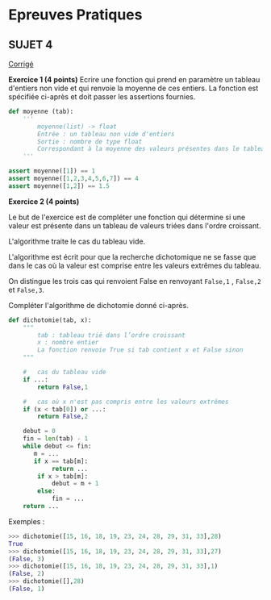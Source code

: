 # **Epreuves Pratiques**
## SUJET 4


[Corrigé](corrige.md)


**Exercice 1 (4 points)**
Ecrire une fonction qui prend en paramètre un tableau d'entiers non vide et qui renvoie la moyenne de ces entiers. La fonction est spécifiée ci-après et doit passer les assertions fournies.

```Python
def moyenne (tab):
    '''
        moyenne(list) -> float
        Entrée : un tableau non vide d'entiers
        Sortie : nombre de type float
        Correspondant à la moyenne des valeurs présentes dans le tableau
    '''

assert moyenne([1]) == 1
assert moyenne([1,2,3,4,5,6,7]) == 4
assert moyenne([1,2]) == 1.5
```


**Exercice 2 (4 points)**

Le but de l'exercice est de compléter une fonction qui détermine si une valeur est présente dans un tableau de valeurs triées dans l'ordre croissant.

L'algorithme traite le cas du tableau vide.

L'algorithme est écrit pour que la recherche dichotomique ne se fasse que dans le cas où la valeur est comprise entre les valeurs extrêmes du tableau.

On distingue les trois cas qui renvoient False en renvoyant `False,1` , `False,2` et `False,3`.

Compléter l'algorithme de dichotomie donné ci-après.

```Python
def dichotomie(tab, x):
    """
        tab : tableau trié dans l’ordre croissant
        x : nombre entier
        La fonction renvoie True si tab contient x et False sinon
    """

    #	cas du tableau vide 
    if ...:
        return False,1

    #	cas où x n'est pas compris entre les valeurs extrêmes 
    if (x < tab[0]) or ...:
        return False,2

    debut = 0
    fin = len(tab) - 1
    while debut <= fin:
       m = ...
       if x == tab[m]:
            return ...
        if x > tab[m]:
            debut = m + 1
        else:
            fin = ...
    return ...
```

Exemples :
```Python
>>>	dichotomie([15, 16, 18, 19, 23, 24, 28, 29, 31, 33],28)
True
>>>	dichotomie([15, 16, 18, 19, 23, 24, 28, 29, 31, 33],27) 
(False, 3)
>>>	dichotomie([15, 16, 18, 19, 23, 24, 28, 29, 31, 33],1) 
(False, 2)
>>>	dichotomie([],28)
(False, 1)

```